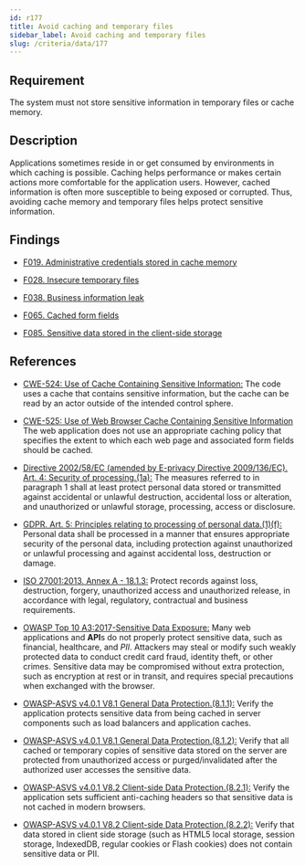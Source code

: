 ```yaml
---
id: r177
title: Avoid caching and temporary files
sidebar_label: Avoid caching and temporary files
slug: /criteria/data/177
---
```


## Requirement

The system must not store sensitive information
in temporary files or cache memory.

## Description

Applications sometimes reside in or get consumed by environments in which
caching is possible.
Caching helps performance or makes certain actions more comfortable for the
application users.
However, cached information is often more susceptible to being exposed or
corrupted.
Thus, avoiding cache memory and temporary files helps protect sensitive
information.

## Findings

- [F019. Administrative credentials stored in cache memory](https://fluidattacks.com/products/rules/findings/019/)

- [F028. Insecure temporary files](https://fluidattacks.com/products/rules/findings/028/)

- [F038. Business information leak](https://fluidattacks.com/products/rules/findings/038/)

- [F065. Cached form fields](https://fluidattacks.com/products/rules/findings/065/)

- [F085. Sensitive data stored in the client-side storage](https://fluidattacks.com/products/rules/findings/085/)

## References

- [CWE-524: Use of Cache Containing Sensitive Information:](https://cwe.mitre.org/data/definitions/524.html)
The code uses a cache that contains sensitive information,
but the cache can be read by an actor outside of the intended control sphere.

- [CWE-525: Use of Web Browser Cache Containing Sensitive Information](https://cwe.mitre.org/data/definitions/525.html)
The web application does not use an appropriate caching policy that specifies
the extent to which each web page and associated form fields should be cached.

- [Directive 2002/58/EC (amended by E-privacy Directive 2009/136/EC). Art. 4: Security of processing.(1a):](https://eur-lex.europa.eu/legal-content/EN/TXT/PDF/?uri=CELEX:02002L0058-20091219)
The measures referred to in paragraph 1 shall at least protect personal data
stored or transmitted against accidental or unlawful destruction,
accidental loss or alteration,
and unauthorized or unlawful storage, processing, access or disclosure.

- [GDPR. Art. 5: Principles relating to processing of personal data.(1)(f):](https://gdpr-info.eu/art-5-gdpr/)
Personal data shall be processed in a manner that ensures appropriate security
of the personal data,
including protection against unauthorized or unlawful processing and against
accidental loss, destruction or damage.

- [ISO 27001:2013. Annex A - 18.1.3:](https://www.iso.org/obp/ui/#iso:std:54534:en)
Protect records against loss, destruction, forgery, unauthorized access and
unauthorized release,
in accordance with legal, regulatory, contractual and business requirements.

- [OWASP Top 10 A3:2017-Sensitive Data Exposure:](https://owasp.org/www-project-top-ten/OWASP_Top_Ten_2017/Top_10-2017_A3-Sensitive_Data_Exposure)
Many web applications and **API**s do not properly protect sensitive data,
such as financial, healthcare, and *PII*.
Attackers may steal or modify such weakly protected data to conduct credit card
fraud, identity theft, or other crimes.
Sensitive data may be compromised without extra protection,
such as encryption at rest or in transit, and requires special precautions when
exchanged with the browser.

- [OWASP-ASVS v4.0.1 V8.1 General Data Protection.(8.1.1):](https://owasp.org/www-project-application-security-verification-standard/)
Verify the application protects sensitive data from being cached in server
components such as load balancers and application caches.

- [OWASP-ASVS v4.0.1 V8.1 General Data Protection.(8.1.2):](https://owasp.org/www-project-application-security-verification-standard/)
Verify that all cached or temporary copies of sensitive data stored on the
server are protected from unauthorized access or purged/invalidated after the
authorized user accesses the sensitive data.

- [OWASP-ASVS v4.0.1 V8.2 Client-side Data Protection.(8.2.1):](https://owasp.org/www-project-application-security-verification-standard/)
Verify the application sets sufficient anti-caching headers so that sensitive
data is not cached in modern browsers.

- [OWASP-ASVS v4.0.1 V8.2 Client-side Data Protection.(8.2.2):](https://owasp.org/www-project-application-security-verification-standard/)
Verify that data stored in client side storage (such as HTML5 local storage,
session storage, IndexedDB, regular cookies or Flash cookies) does not contain
sensitive data or PII.
